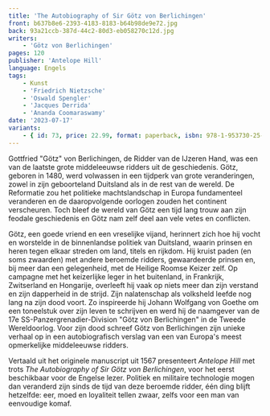 ```yaml
---
title: 'The Autobiography of Sir Götz von Berlichingen'
front: b637b8e6-2393-4183-8183-b64b98de9e72.jpg
back: 93a21ccb-387d-44c2-80d3-eb058270c12d.jpg
writers:
    - 'Götz von Berlichingen'
pages: 120
publisher: 'Antelope Hill'
language: Engels
tags:
    - Kunst
    - 'Friedrich Nietzsche'
    - 'Oswald Spengler'
    - 'Jacques Derrida'
    - 'Ananda Coomaraswamy'
date: '2023-07-17'
variants:
    - { id: 73, price: 22.99, format: paperback, isbn: 978-1-953730-25-1 }
---
```


Gottfried "Götz" von Berlichingen, de Ridder van de IJzeren Hand, was een van de laatste grote middeleeuwse ridders uit de geschiedenis. Götz, geboren in 1480, werd volwassen in een tijdperk van grote veranderingen, zowel in zijn geboorteland Duitsland als in de rest van de wereld. De Reformatie zou het politieke machtslandschap in Europa fundamenteel veranderen en de daaropvolgende oorlogen zouden het continent verscheuren. Toch bleef de wereld van Götz een tijd lang trouw aan zijn feodale geschiedenis en Götz nam zelf deel aan vele vetes en conflicten. 
 
Götz, een goede vriend en een vreselijke vijand, herinnert zich hoe hij vocht en worstelde in de binnenlandse politiek van Duitsland, waarin prinsen en heren tegen elkaar streden om land, titels en rijkdom. Hij kruist paden (en soms zwaarden) met andere beroemde ridders, gewaardeerde prinsen en, bij meer dan een gelegenheid, met de Heilige Roomse Keizer zelf. Op campagne met het keizerlijke leger in het buitenland, in Frankrijk, Zwitserland en Hongarije, overleeft hij vaak op niets meer dan zijn verstand en zijn dapperheid in de strijd. Zijn nalatenschap als volksheld leefde nog lang na zijn dood voort. Zo inspireerde hij Johann Wolfgang von Goethe om een toneelstuk over zijn leven te schrijven en werd hij de naamgever van de 17e SS-Panzergrenadier-Division "Götz von Berlichingen" in de Tweede Wereldoorlog. Voor zijn dood schreef Götz von Berlichingen zijn unieke verhaal op in een autobiografisch verslag van een van Europa's meest opmerkelijke middeleeuwse ridders.
 
Vertaald uit het originele manuscript uit 1567 presenteert *Antelope Hill* met trots *The Autobiography of Sir Götz von Berlichingen*, voor het eerst beschikbaar voor de Engelse lezer. Politiek en militaire technologie mogen dan veranderd zijn sinds de tijd van deze beroemde ridder, één ding blijft hetzelfde: eer, moed en loyaliteit tellen zwaar, zelfs voor een man van eenvoudige komaf.
